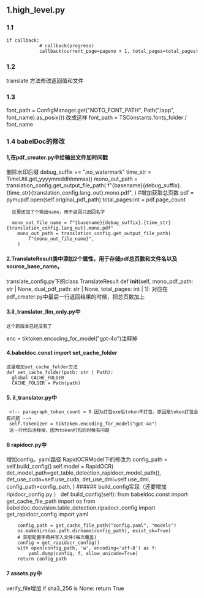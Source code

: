 ## 1.high_level.py
### 1.1 
    if callback:
                # callback(progress)
                callback(current_page=pageno + 1, total_pages=total_pages)  
### 1.2 
   translate 方法修改返回值和文件
### 1.3 
   font_path = ConfigManager.get("NOTO_FONT_PATH", Path("/app", font_name).as_posix())
   改成这样
   font_path = TSConstants.fonts_folder / font_name
### 1.4  babelDoc的修改
   
   #### 1,在pdf_creater.py中给输出文件加时间戳
   删除水印后缀 debug_suffix += ".no_watermark"
   time_str = TimeUtil.get_yyyymmddhhmmss()
        mono_out_path = translation_config.get_output_file_path(
            f"{basename}{debug_suffix}.{time_str}{translation_config.lang_out}.mono.pdf",
        )
        #增加获取总页数
      pdf = pymupdf.open(self.original_pdf_path)
        total_pages:int = pdf.page_count   

      这里还加了个输出name，用于返回只返回名字

      mono_out_file_name = f"{basename}{debug_suffix}.{time_str}{translation_config.lang_out}.mono.pdf"
        mono_out_path = translation_config.get_output_file_path(
            f"{mono_out_file_name}",
        )
   #### 2.TranslateResult类中添加2个属性，用于存储pdf总页数和文件名以及source_base_name。
   translate_config.py下的class TranslateResult
   def __init__(self, mono_pdf_path: str | None, dual_pdf_path: str | None, total_pages: int | 1):
   对应在pdf_creater.py中最后一行返回结果的时候，把总页数加上
   #### 3.il_translator_llm_only.py中
    这个新版本已经没有了
   enc = tiktoken.encoding_for_model("gpt-4o")注释掉
   #### 4.babeldoc.const import set_cache_folder
    这里增加set_cache_folder方法
    def set_cache_folder(path: str | Path):
      global CACHE_FOLDER
      CACHE_FOLDER = Path(path)
  #### 5. il_translator.py中
     <!-- paragraph_token_count = 0 因为打包exe后token不打包，原因是token打包会有问题 -->
     self.tokenizer = tiktoken.encoding_for_model("gpt-4o")
     这一行代码注释掉，因为token打包的时候有问题
#### 6 rapidocr.py中
   增加config。yaml路径
   RapidOCRModel下的修改为
    config_path = self.build_config()
        self.model = RapidOCR(
            det_model_path=get_table_detection_rapidocr_model_path(),
            det_use_cuda=self.use_cuda,
            det_use_dml=self.use_dml,
            config_path=config_path,
        )
    ###### build_config实现（还要增加ripidocr_config.py ）
         def build_config(self):
        from babeldoc.const import get_cache_file_path
        import os
        from babeldoc.docvision.table_detection.ripadocr_config import get_rapidocr_config
        import yaml
        
        config_path = get_cache_file_path("config.yaml", "models")
        os.makedirs(os.path.dirname(config_path), exist_ok=True)
        # 获取配置字典并写入文件(每次覆盖)
        config = get_rapidocr_config()
        with open(config_path, 'w', encoding='utf-8') as f:
            yaml.dump(config, f, allow_unicode=True)
        return config_path
#### 7 assets.py中
   verify_file增加
   if sha3_256 is None:
        return True